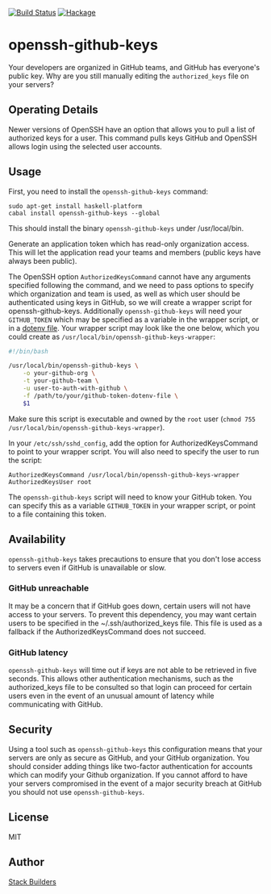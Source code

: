 [![Build Status](https://travis-ci.org/stackbuilders/openssh-github-keys.svg?branch=master)](https://travis-ci.org/stackbuilders/openssh-github-keys) [![Hackage](https://img.shields.io/hackage/v/openssh-github-keys.svg)](http://hackage.haskell.org/package/openssh-github-keys)

# openssh-github-keys

Your developers are organized in GitHub teams, and GitHub has
everyone's public key. Why are you still manually editing the
`authorized_keys` file on your servers?

## Operating Details

Newer versions of OpenSSH have an option that allows you to pull a
list of authorized keys for a user. This command pulls keys GitHub and
OpenSSH allows login using the selected user accounts.

## Usage

First, you need to install the `openssh-github-keys` command:

```
sudo apt-get install haskell-platform
cabal install openssh-github-keys --global
```

This should install the binary `openssh-github-keys` under
/usr/local/bin.

Generate an application token which has read-only organization
access. This will let the application read your teams and members
(public keys have always been public).

The OpenSSH option `AuthorizedKeysCommand` cannot have any arguments
specified following the command, and we need to pass options to
specify which organization and team is used, as well as which user
should be authenticated using keys in GitHub, so we will create a
wrapper script for openssh-github-keys. Additionally
`openssh-github-keys` will need your `GITHUB_TOKEN` which may be
specified as a variable in the wrapper script, or in a
[dotenv file](https://github.com/stackbuilders/dotenv-hs). Your
wrapper script may look like the one below, which you could create as
`/usr/local/bin/openssh-github-keys-wrapper`:

```bash
#!/bin/bash

/usr/local/bin/openssh-github-keys \
    -o your-github-org \
    -t your-github-team \
    -u user-to-auth-with-github \
    -f /path/to/your/github-token-dotenv-file \
    $1
```

Make sure this script is executable and owned by the `root` user (`chmod 755
/usr/local/bin/openssh-github-keys-wrapper`).

In your `/etc/ssh/sshd_config`, add the option for
AuthorizedKeysCommand to point to your wrapper script. You will also
need to specify the user to run the script:

```
AuthorizedKeysCommand /usr/local/bin/openssh-github-keys-wrapper
AuthorizedKeysUser root
```

The `openssh-github-keys` script will need to know your GitHub
token. You can specify this as a variable `GITHUB_TOKEN` in your
wrapper script, or point to a
file containing
this token.

## Availability

`openssh-github-keys` takes precautions to ensure that you don't lose
access to servers even if GitHub is unavailable or slow.

### GitHub unreachable

It may be a concern that if GitHub goes down, certain users will not
have access to your servers. To prevent this dependency, you may want
certain users to be specified in the ~/.ssh/authorized_keys file. This
file is used as a fallback if the AuthorizedKeysCommand does not
succeed.

### GitHub latency

`openssh-github-keys` will time out if keys are not able to be
retrieved in five seconds. This allows other authentication
mechanisms, such as the authorized_keys file to be consulted so that
login can proceed for certain users even in the event of an unusual
amount of latency while communicating with GitHub.

## Security

Using a tool such as `openssh-github-keys` this configuration means
that your servers are only as secure as GitHub, and your GitHub
organization. You should consider adding things like two-factor
authentication for accounts which can modify your Github
organization. If you cannot afford to have your servers compromised in
the event of a major security breach at GitHub you should not use
`openssh-github-keys`.


## License

MIT

## Author

[Stack Builders](http://www.stackbuilders.com/)
